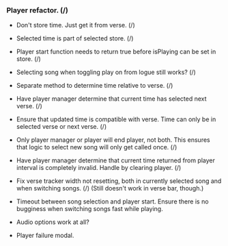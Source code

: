 ### Player refactor. (/)

* Don't store time. Just get it from verse. (/)
* Selected time is part of selected store. (/)
* Player start function needs to return true before isPlaying can be set in store. (/)
* Selecting song when toggling play on from logue still works? (/)
* Separate method to determine time relative to verse. (/)

* Have player manager determine that current time has selected next verse. (/)
* Ensure that updated time is compatible with verse. Time can only be in selected verse or next verse. (/)

* Only player manager or player will end player, not both. This ensures that logic to select new song will only get called once. (/)

* Have player manager determine that current time returned from player interval is completely invalid. Handle by clearing player. (/)

* Fix verse tracker width not resetting, both in currently selected song and when switching songs. (/) (Still doesn't work in verse bar, though.)

* Timeout between song selection and player start. Ensure there is no bugginess when switching songs fast while playing.

* Audio options work at all?

* Player failure modal.